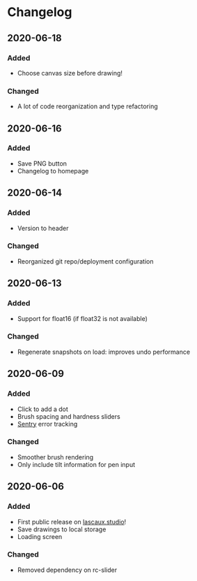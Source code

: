 # Changelog

## 2020-06-18
### Added
- Choose canvas size before drawing!

### Changed
- A lot of code reorganization and type refactoring

## 2020-06-16
### Added
- Save PNG button
- Changelog to homepage

## 2020-06-14
### Added
- Version to header

### Changed
- Reorganized git repo/deployment configuration 

## 2020-06-13
### Added
- Support for float16 (if float32 is not available)

### Changed
- Regenerate snapshots on load: improves undo performance 

## 2020-06-09
### Added
- Click to add a dot
- Brush spacing and hardness sliders
- [Sentry](https://sentry.io) error tracking

### Changed
- Smoother brush rendering
- Only include tilt information for pen input

## 2020-06-06
### Added
- First public release on [lascaux.studio](https://lascaux.studio)!
- Save drawings to local storage
- Loading screen

### Changed
- Removed dependency on rc-slider
